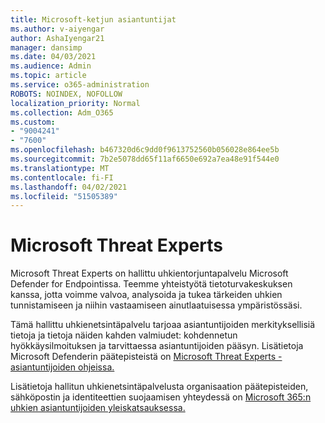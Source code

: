 ```yaml
---
title: Microsoft-ketjun asiantuntijat
ms.author: v-aiyengar
author: AshaIyengar21
manager: dansimp
ms.date: 04/03/2021
ms.audience: Admin
ms.topic: article
ms.service: o365-administration
ROBOTS: NOINDEX, NOFOLLOW
localization_priority: Normal
ms.collection: Adm_O365
ms.custom:
- "9004241"
- "7600"
ms.openlocfilehash: b467320d6c9dd0f9613752560b056028e864ee5b
ms.sourcegitcommit: 7b2e5078dd65f11af6650e692a7ea48e91f544e0
ms.translationtype: MT
ms.contentlocale: fi-FI
ms.lasthandoff: 04/02/2021
ms.locfileid: "51505389"
---
```

# <a name="microsoft-threat-experts"></a>Microsoft Threat Experts

Microsoft Threat Experts on hallittu uhkientorjuntapalvelu Microsoft Defender for Endpointissa.  Teemme yhteistyötä tietoturvakeskuksen kanssa, jotta voimme valvoa, analysoida ja tukea tärkeiden uhkien tunnistamiseen ja niihin vastaamiseen ainutlaatuisessa ympäristössäsi.

Tämä hallittu uhkienetsintäpalvelu tarjoaa asiantuntijoiden merkityksellisiä tietoja ja tietoja näiden kahden valmiudet: kohdennetun hyökkäysilmoituksen ja tarvittaessa asiantuntijoiden pääsyn. Lisätietoja Microsoft Defenderin päätepisteistä on [Microsoft Threat Experts -asiantuntijoiden ohjeissa.]( https://docs.microsoft.com/microsoft-365/security/defender-endpoint/microsoft-threat-experts)

Lisätietoja hallitun uhkienetsintäpalvelusta organisaation päätepisteiden, sähköpostin ja identiteettien suojaamisen yhteydessä on [Microsoft 365:n uhkien asiantuntijoiden yleiskatsauksessa.](https://docs.microsoft.com/microsoft-365/security/mtp/microsoft-threat-experts?view=o365-worldwide)